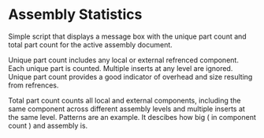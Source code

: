 # Assembly Statistics

Simple script that displays a message box with the unique part count and total part count for the active assembly document.

Unique part count includes any local or external refrenced component. Each unique part is counted. Multiple inserts at any 
level are ignored. Unique part count provides a good indicator of overhead and size resulting from refrences.

Total part count counts all local and external components, including the same component across different assembly levels and 
multiple inserts at the same level. Patterns are an example. It descibes how big ( in component count ) and assembly is.
